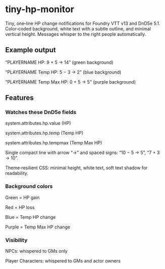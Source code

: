 # tiny-hp-monitor

Tiny, one‑line HP change notifications for Foundry VTT v13 and DnD5e 5.1.
Color‑coded background, white text with a subtle outline, and minimal vertical height.
Messages whisper to the right people automatically.

## Example output

“PLAYERNAME HP: 9 + 5 → 14” (green background)

“PLAYERNAME Temp HP: 5 − 3 → 2” (blue background)

“PLAYERNAME Temp Max HP: 0 + 5 → 5” (purple background)

## Features

### Watches these DnD5e fields

system.attributes.hp.value (HP)

system.attributes.hp.temp (Temp HP)

system.attributes.hp.tempmax (Temp Max HP)

Single compact line with arrow “→” and spaced signs: “10 − 5 → 5”, “7 + 3 → 10”.

Theme‑resilient CSS: minimal height, white text, soft text shadow for readability.

### Background colors

Green = HP gain

Red = HP loss

Blue = Temp HP change

Purple = Temp Max HP change

### Visibility

NPCs: whispered to GMs only

Player Characters: whispered to GMs and actor owners
